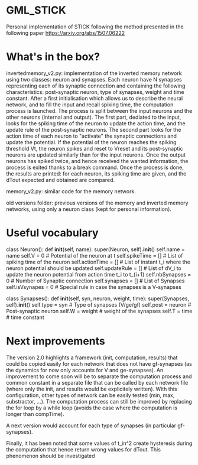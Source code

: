 # GML_STICK
Personal implementation of STICK following the method presented in the following paper https://arxiv.org/abs/1507.06222

# What's in the box?

invertedmemory_v2.py: implementation of the inverted memory network using two classes: neuron and synapses. Each neuron have N synapses representing each of its synaptic connection and containing the following characteristics: post-synaptic neuron, type of synapses, weight and time constant. After a first initialisation which allows us to describe the neural network, and to fill the input and recall spiking time, the computation process is launched. The process is split between the input neurons and the other neurons (internal and output). The first part, dediated to the input, looks for the spiking time of the neuron to update the action time, and the update rule of the post-synaptic neurons. The second part looks for the action time of each neuron to "activate" the synaptic connections and update the potential. If the potential of the neuron reaches the spiking threshold Vt, the neuron spikes and reset to Vreset and its post-synaptic neurons are updated similarly than for the input neurons. Once the output neurons has spiked twice, and hence received the wanted information, the process is exited thanks to a break command. Once the process is done, the results are printed: for each neuron, its spiking time are given, and the dTout expected and obtained are compared.

memory_v2.py: similar code for the memory network.

old versions folder: previous versions of the memory and inverted memory networks, using only a neuron class (kept for personal information).

# Useful vocabulary
class Neuron():
    def __init__(self, name):
        super(Neuron, self).__init__()
        self.name = name
        self.V = 0				# Potential of the neuron at t
        self.spikeTime = []		# List of spiking time of the neuron
        self.actionTime = []	# List of instant t_i where the neuron potential should be updated
        self.updateRule = []	# List of dV_i to update the neuron potential from action time t_i to t_{i+1}
        self.nbSynapses = 0		# Number of Synaptic connection
        self.synapses = []		# List of Synapses
        self.isVsynapes = 0		# Special rule in case the synapses is a V-synapses 

class Synapses():
    def __init__(self, syn, neuron, weight, time):
        super(Synapses, self).__init__()
        self.type = syn  		# Type of synapses (V/ge/gf)
        self.post = neuron 		# Post-synaptic neuron
        self.W = weight 		# weight of the synapses
        self.T = time    		# time constant

# Next improvements
The version 2.0 highlights a framework (init, computation, results) that could be copied easily for each network that does not have gf-synapses (as the dynamics for now only accounts for V and ge-synapses). An improvement to come soon will be to separate the computation process and common constant in a separate file that can be called by each network file (where only the init, and results would be explicitely written). With this configuration, other types of network can be easily tested (min, max, substractor, ...). The computation process can still be improved by replacing the for loop by a while loop (avoids the case where the computation is longer than compTime).

A next version would account for each type of synapses (in particular gf-synapses). 

Finally, it has been noted that some values of t_in^2 create hysteresis during the computation that hence return wrong values for dTout. This phenomenon should be investigated 